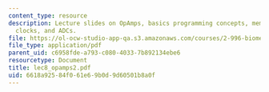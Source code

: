 ```yaml
---
content_type: resource
description: Lecture slides on OpAmps, basics programming concepts, memory organization,
  clocks, and ADCs.
file: https://ol-ocw-studio-app-qa.s3.amazonaws.com/courses/2-996-biomedical-devices-design-laboratory-fall-2007/6618a92584f061e69b0d9d60501b8a0f_lec8_opamps2.pdf
file_type: application/pdf
parent_uid: c6958fde-a793-c080-4033-7b892134ebe6
resourcetype: Document
title: lec8_opamps2.pdf
uid: 6618a925-84f0-61e6-9b0d-9d60501b8a0f
---
```

